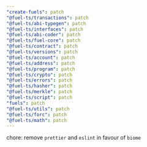 ```yaml
---
"create-fuels": patch
"@fuel-ts/transactions": patch
"@fuel-ts/abi-typegen": patch
"@fuel-ts/interfaces": patch
"@fuel-ts/abi-coder": patch
"@fuel-ts/fuel-core": patch
"@fuel-ts/contract": patch
"@fuel-ts/versions": patch
"@fuel-ts/account": patch
"@fuel-ts/address": patch
"@fuel-ts/program": patch
"@fuel-ts/crypto": patch
"@fuel-ts/errors": patch
"@fuel-ts/hasher": patch
"@fuel-ts/merkle": patch
"@fuel-ts/script": patch
"fuels": patch
"@fuel-ts/utils": patch
"@fuel-ts/forc": patch
"@fuel-ts/math": patch
---
```


chore: remove `prettier` and `eslint` in favour of `biome`

